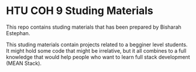 # HTU COH 9 Studing Materials

This repo contains studing materials that has been prepared by Bisharah Estephan.

This studing materials contain projects related to a begginer level students. It might hold some code that might be irrelative, but it all combines to a full knowledge that would help people who want to learn full stack development (MEAN Stack).
